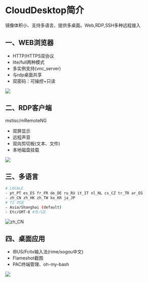 # CloudDesktop简介

镜像体积小、支持多语言、提供多桌面。Web,RDP,SSH多种远程接入

## 一、WEB浏览器

- HTTP/HTTPS双协议
- lite/full两种模式
- 多实例支持(vnc_server)
- 与rdp桌面共享
- 双密码：可操控+只读

![](res/08vnc-index2.png)

## 二、RDP客户端

mstisc/mRemoteNG

- 双屏显示
- 远程声音
- 双向剪切板(文本、文件)
- 本地磁盘挂载

![](res/01rdp-double-screen.png)

## 三、多语言

```bash
# LOCALE
- pt_PT es_ES fr_FR de_DE ru_RU it_IT nl_NL cs_CZ tr_TR ar_EG
- zh_CN zh_HK zh_TW ko_KR ja_JP 
# TZ 时区
- Asia/Shanghai (default)
- Etc/GMT-8 #东八区
```

![zh_CN](res/loc/zh_CN.png)

## 四、桌面应用

- IBUS/Fcitx输入法(rime/sogou中文)
- Flameshot截图
- PAC终端管理、oh-my-bash

![](res/06full-flameshot.png)
